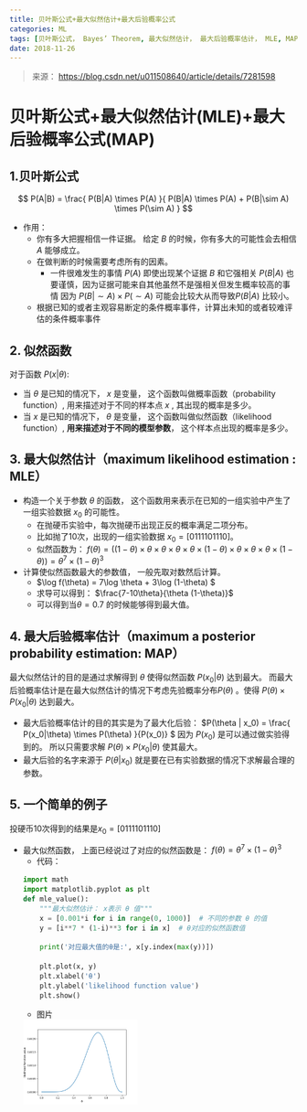 ```yaml
---
title: 贝叶斯公式+最大似然估计+最大后验概率公式
categories: ML
tags: [贝叶斯公式， Bayes’ Theorem, 最大似然估计， 最大后验概率估计， MLE, MAP, maximum likelihood estimation, maximum a posterior probability estimation]
date: 2018-11-26
---
```

> 来源： https://blog.csdn.net/u011508640/article/details/7281598
# 贝叶斯公式+最大似然估计(MLE)+最大后验概率公式(MAP)
## 1.贝叶斯公式
$$ P(A|B) = \frac{ P(B|A) \times P(A) }{ P(B|A) \times P(A) + P(B|\sim A) \times P(\sim A) } $$
- 作用： 
  - 你有多大把握相信一件证据。 给定 $B$ 的时候，你有多大的可能性会去相信 $A$ 能够成立。
  - 在做判断的时候需要考虑所有的因素。
    - 一件很难发生的事情 $P(A)$ 即使出现某个证据 $B$ 和它强相关 $P(B|A)$ 也要谨慎，因为证据可能来自其他虽然不是强相关但发生概率较高的事情 因为 $P(B|\sim A) \times P(\sim A)$ 可能会比较大从而导致$P(B|A)$ 比较小。 
  - 根据已知的或者主观容易断定的条件概率事件，计算出未知的或者较难评估的条件概率事件
  
## 2. 似然函数
对于函数 $P(x| \theta)$:
- 当 $\theta$ 是已知的情况下， $x$ 是变量， 这个函数叫做概率函数（probability function）, 用来描述对于不同的样本点 $x$ , 其出现的概率是多少。
- 当 $x$ 是已知的情况下， $\theta$ 是变量， 这个函数叫做似然函数（likelihood function）, **用来描述对于不同的模型参数**， 这个样本点出现的概率是多少。 

## 3. 最大似然估计（maximum likelihood estimation : MLE）
- 构造一个关于参数 $\theta$ 的函数， 这个函数用来表示在已知的一组实验中产生了一组实验数据 $x_0$ 的可能性。
  - 在抛硬币实验中，每次抛硬币出现正反的概率满足二项分布。
  - 比如抛了10次，出现的一组实验数据 $x_0=[0111101110]$。 
  - 似然函数为： $f(\theta) = ((1−\theta) × \theta × \theta × \theta × \theta × (1 − \theta)× \theta × \theta × \theta ×(1−\theta))=\theta^7 \times (1 - \theta)^3$
- 计算使似然函数最大的参数值， 一般先取对数然后计算。
  - $\log f(\theta) = 7\log \theta + 3\log (1-\theta) $ 
  - 求导可以得到： $\frac{7-10\theta}{\theta (1-\theta)}$
  - 可以得到当$\theta = 0.7$ 的时候能够得到最大值。
## 4. 最大后验概率估计（maximum a posterior probability estimation: MAP）
最大似然估计的目的是通过求解得到 $\theta$ 使得似然函数 $P(x_0|\theta)$ 达到最大。 而最大后验概率估计是在最大似然估计的情况下考虑先验概率分布$P(\theta)$ 。使得 $P(\theta) \times P(x_0 | \theta)$ 达到最大。 
- 最大后验概率估计的目的其实是为了最大化后验： $P(\theta | x_0) = \frac{ P(x_0|\theta) \times P(\theta) }{P(x_0)} $ 因为 $P(x_0)$ 是可以通过做实验得到的。 所以只需要求解 $P(\theta) \times P(x_0 | \theta)$  使其最大。
- 最大后验的名字来源于  $P(\theta | x_0)$ 就是要在已有实验数据的情况下求解最合理的参数。

## 5. 一个简单的例子
投硬币10次得到的结果是$x_0 = [0111101110]$
- 最大似然函数， 上面已经说过了对应的似然函数是：  $f(\theta) =\theta^7 \times (1 - \theta)^3$
  - 代码：
  ```python
  import math
  import matplotlib.pyplot as plt
  def mle_value():
      """最大似然估计： x表示 θ 值"""
      x = [0.001*i for i in range(0, 1000)]  # 不同的参数 θ 的值
      y = [i**7 * (1-i)**3 for i in x]  # θ对应的似然函数值

      print('对应最大值的θ是:', x[y.index(max(y))])

      plt.plot(x, y)
      plt.xlabel('θ')
      plt.ylabel('likelihood function value')
      plt.show()
  ```
  - 图片
  <img src="BT_MLE_MAP/1.png" width=200>
  








